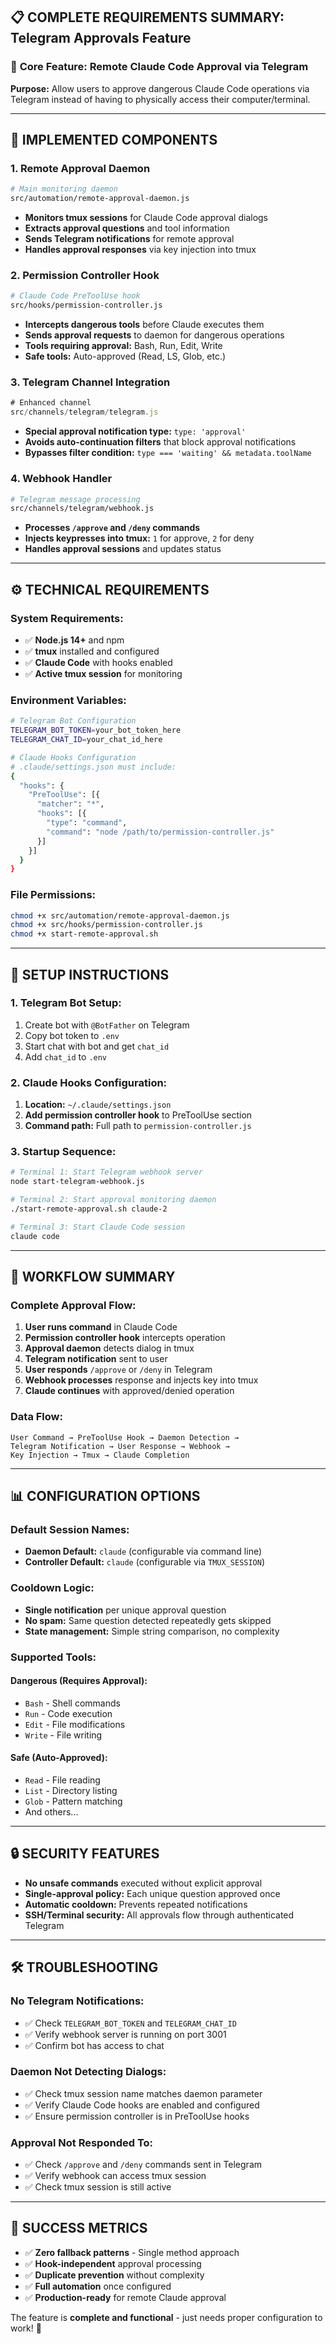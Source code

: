 ## 📋 **COMPLETE REQUIREMENTS SUMMARY: Telegram Approvals Feature**

### 🎯 **Core Feature: Remote Claude Code Approval via Telegram**

**Purpose:** Allow users to approve dangerous Claude Code operations via Telegram instead of having to physically access their computer/terminal.

---

## 🔧 **IMPLEMENTED COMPONENTS**

### **1. Remote Approval Daemon**

```bash
# Main monitoring daemon
src/automation/remote-approval-daemon.js
```

- **Monitors tmux sessions** for Claude Code approval dialogs
- **Extracts approval questions** and tool information
- **Sends Telegram notifications** for remote approval
- **Handles approval responses** via key injection into tmux

### **2. Permission Controller Hook**

```bash
# Claude Code PreToolUse hook
src/hooks/permission-controller.js
```

- **Intercepts dangerous tools** before Claude executes them
- **Sends approval requests** to daemon for dangerous operations
- **Tools requiring approval:** Bash, Run, Edit, Write
- **Safe tools:** Auto-approved (Read, LS, Glob, etc.)

### **3. Telegram Channel Integration**

```javascript
# Enhanced channel
src/channels/telegram/telegram.js
```

- **Special approval notification type:** `type: 'approval'`
- **Avoids auto-continuation filters** that block approval notifications
- **Bypasses filter condition:** `type === 'waiting' && metadata.toolName`

### **4. Webhook Handler**

```bash
# Telegram message processing
src/channels/telegram/webhook.js
```

- **Processes `/approve` and `/deny` commands**
- **Injects keypresses into tmux:** `1` for approve, `2` for deny
- **Handles approval sessions** and updates status

---

## ⚙️ **TECHNICAL REQUIREMENTS**

### **System Requirements:**

- ✅ **Node.js 14+** and npm
- ✅ **tmux** installed and configured
- ✅ **Claude Code** with hooks enabled
- ✅ **Active tmux session** for monitoring

### **Environment Variables:**

```bash
# Telegram Bot Configuration
TELEGRAM_BOT_TOKEN=your_bot_token_here
TELEGRAM_CHAT_ID=your_chat_id_here

# Claude Hooks Configuration
# .claude/settings.json must include:
{
  "hooks": {
    "PreToolUse": [{
      "matcher": "*",
      "hooks": [{
        "type": "command",
        "command": "node /path/to/permission-controller.js"
      }]
    }]
  }
}
```

### **File Permissions:**

```bash
chmod +x src/automation/remote-approval-daemon.js
chmod +x src/hooks/permission-controller.js
chmod +x start-remote-approval.sh
```

---

## 🚀 **SETUP INSTRUCTIONS**

### **1. Telegram Bot Setup:**

1. Create bot with `@BotFather` on Telegram
2. Copy bot token to `.env`
3. Start chat with bot and get `chat_id`
4. Add `chat_id` to `.env`

### **2. Claude Hooks Configuration:**

1. **Location:** `~/.claude/settings.json`
2. **Add permission controller hook** to PreToolUse section
3. **Command path:** Full path to `permission-controller.js`

### **3. Startup Sequence:**

```bash
# Terminal 1: Start Telegram webhook server
node start-telegram-webhook.js

# Terminal 2: Start approval monitoring daemon
./start-remote-approval.sh claude-2

# Terminal 3: Start Claude Code session
claude code
```

---

## 🎯 **WORKFLOW SUMMARY**

### **Complete Approval Flow:**

1. **User runs command** in Claude Code
2. **Permission controller hook** intercepts operation
3. **Approval daemon** detects dialog in tmux
4. **Telegram notification** sent to user
5. **User responds** `/approve` or `/deny` in Telegram
6. **Webhook processes** response and injects key into tmux
7. **Claude continues** with approved/denied operation

### **Data Flow:**

```
User Command → PreToolUse Hook → Daemon Detection →
Telegram Notification → User Response → Webhook →
Key Injection → Tmux → Claude Completion
```

---

## 📊 **CONFIGURATION OPTIONS**

### **Default Session Names:**

- **Daemon Default:** `claude` (configurable via command line)
- **Controller Default:** `claude` (configurable via `TMUX_SESSION`)

### **Cooldown Logic:**

- **Single notification** per unique approval question
- **No spam:** Same question detected repeatedly gets skipped
- **State management:** Simple string comparison, no complexity

### **Supported Tools:**

#### **Dangerous (Requires Approval):**

- `Bash` - Shell commands
- `Run` - Code execution
- `Edit` - File modifications
- `Write` - File writing

#### **Safe (Auto-Approved):**

- `Read` - File reading
- `List` - Directory listing
- `Glob` - Pattern matching
- And others...

---

## 🔒 **SECURITY FEATURES**

- **No unsafe commands** executed without explicit approval
- **Single-approval policy:** Each unique question approved once
- **Automatic cooldown:** Prevents repeated notifications
- **SSH/Terminal security:** All approvals flow through authenticated Telegram

---

## 🛠️ **TROUBLESHOOTING**

### **No Telegram Notifications:**

- ✅ Check `TELEGRAM_BOT_TOKEN` and `TELEGRAM_CHAT_ID`
- ✅ Verify webhook server is running on port 3001
- ✅ Confirm bot has access to chat

### **Daemon Not Detecting Dialogs:**

- ✅ Check tmux session name matches daemon parameter
- ✅ Verify Claude Code hooks are enabled and configured
- ✅ Ensure permission controller is in PreToolUse hooks

### **Approval Not Responded To:**

- ✅ Check `/approve` and `/deny` commands sent in Telegram
- ✅ Verify webhook can access tmux session
- ✅ Check tmux session is still active

---

## 🎉 **SUCCESS METRICS**

- ✅ **Zero fallback patterns** - Single method approach
- ✅ **Hook-independent** approval processing
- ✅ **Duplicate prevention** without complexity
- ✅ **Full automation** once configured
- ✅ **Production-ready** for remote Claude approval

The feature is **complete and functional** - just needs proper configuration to work! 🚀
